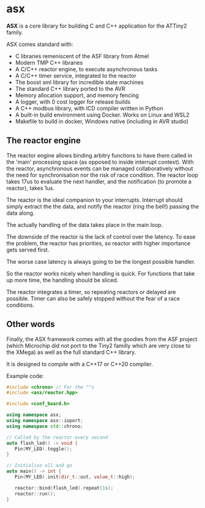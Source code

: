 # asx
<b>ASX</b> is a core library for building C and C++ application for the ATTiny2 family.

ASX comes standard with:
<ul>
   <li>C libraries remeniscent of the ASF library from Atmel</li>
   <li>Modern TMP C++ libraries</li>
   <li>A C/C++ reactor engine, to execute asynchronous tasks</li>
   <li>A C/C++ timer service, integrated to the reactor</li>
   <li>The boost sml library for incredible state machines</li>
   <li>The standard C++ library ported to the AVR</li>
   <li>Memory allocation support, and memory fencing</li>
   <li>A logger, with 0 cost logger for release builds</li>
   <li>A C++ modbus library, with ICD compiler written in Python</li>
   <li>A built-in build environment using Docker. Works on Linux and WSL2</li>
   <li>Makefile to build in docker, Windows native (including in AVR studio)</li>
</ul>

<h2>The reactor engine</h2>
The reactor engine allows binding arbitry functions to have them called in the 'main' processing space (as opposed to inside interrupt context).
With the reactor, asynchronous events can be managed collaboratively without the need for synchronisation nor the risk of race condition.
The reactor loop takes 17us to evaluate the next handler, and the notification (to promote a reactor), takes 1us.

The reactor is the ideal companion to your interrupts. Interrupt should simply extract the the data, and notify the reactor (ring the bell!) passing the data along.

The actually handling of the data takes place in the main loop.

The downside of the reactor is the lack of control over the latency.
To ease the problem, the reactor has priorities, so reactor with higher importance gets served first.

The worse case latency is always going to be the longest possible handler.

So the reactor works nicely when handling is quick.
For functions that take up more time, the handling should be sliced.

The reactor integrates a timer, so repeating reactors or delayed are possible.
Timer can also be safely stopped without the fear of a race conditions.

<h2> Other words </h2>
Finally, the ASX framework comes with all the goodies from the ASF project (which Microchip did not port to the Tiny2 familly which are very close to the XMega) as well as the full standard C++ library.

It is designed to compile with a C++17 or C++20 compiler.

Example code:

```C++
#include <chrono> // For the ""s
#include <asx/reactor.hpp>

#include <conf_board.h>

using namespace asx;
using namespace asx::ioport;
using namespace std::chrono;

// Called by the reactor every second
auto flash_led() -> void {
   Pin(MY_LED).toggle();
}

// Initialise all and go
auto main() -> int {
   Pin(MY_LED).init(dir_t::out, value_t::high);

   reactor::bind(flash_led).repeat(1s);
   reactor::run();
}
```
  
   
    
  
